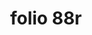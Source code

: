 ---
layout: edition
title: folio 88r
manuscript: Turin, Biblioteca Nazionale, MS N.III.19
sigla: T
iip: t088r.tif
milestone: 175
---